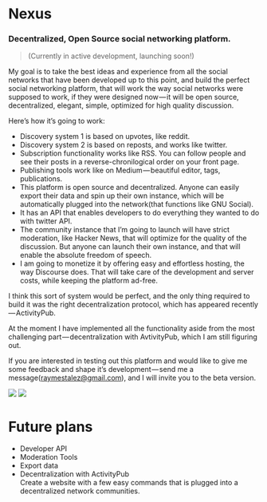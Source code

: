 <!-- 
# Hacker Tribe
### Community of hackers and founders
 -->

# Nexus
### Decentralized, Open Source social networking platform.

> (Currently in active development, launching soon!)

My goal is to take the best ideas and experience from all the social networks that have been developed up to this point, and build the perfect social networking platform, that will work the way social networks were supposed to work, if they were designed now — it will be open source, decentralized, elegant, simple, optimized for high quality discussion.


Here’s how it’s going to work:

- Discovery system 1 is based on upvotes, like reddit.
- Discovery system 2 is based on reposts, and works like twitter.
- Subscription functionality works like RSS. You can follow people and see their posts in a reverse-chronilogical order on your front page.
- Publishing tools work like on Medium — beautiful editor, tags, publications.
- This platform is open source and decentralized. Anyone can easily export their data and spin up their own instance, which will be automatically plugged into the network(that functions like GNU Social).
- It has an API that enables developers to do everything they wanted to do with twitter API.
- The community instance that I’m going to launch will have strict moderation, like Hacker News, that will optimize for the quality of the discussion. But anyone can launch their own instance, and that will enable the absolute freedom of speech.
- I am going to monetize it by offering easy and effortless hosting, the way Discourse does. That will take care of the development and server costs, while keeping the platform ad-free.

I think this sort of system would be perfect, and the only thing required to build it was the right decentralization protocol, which has appeared recently — ActivityPub.

At the moment I have implemented all the functionality aside from the most challenging part — decentralization with AvtivityPub, which I am still figuring out.

If you are interested in testing out this platform and would like to give me some feedback and shape it’s development — send me a message(raymestalez@gmail.com), and I will invite you to the beta version.

<!-- decentralized, -->
<!-- 
This project is my attempt to take the best elements from all the social networks and combine them into one awesome community platform for hackers.
 -->


<!-- 
Imagine Reddit meets Twitter but for decentralized web, where anyone can easily create their own website that will be plugged into the network. 
-->

<!-- 
# Features


### Decentralized and ActivityPub compatible


It is dockerized, so you can easily spin up your own instance [with a few easy commands], and it will be plugged into the decentralized network.


### Open Source

Nexus is open source, and written in Django. You can easily fork it and add your own features or modify it's design as you wish.


### Optimized for high quality discussion.
-->

<span id="screenshots"></span>

![](http://hackertribe.io/media/images/home-page.png)
![](http://hackertribe.io/media/images/browse-startups.png)

<span id="future"></span>

# Future plans

- Developer API
- Moderation Tools
- Export data
- Decentralization with ActivityPub  
  Create a website with a few easy commands that is plugged into a decentralized network communities.

<!-- nexy -->

<!-- 
# Deployment

Follow this easy tutorial to launch your own version!

 -->
